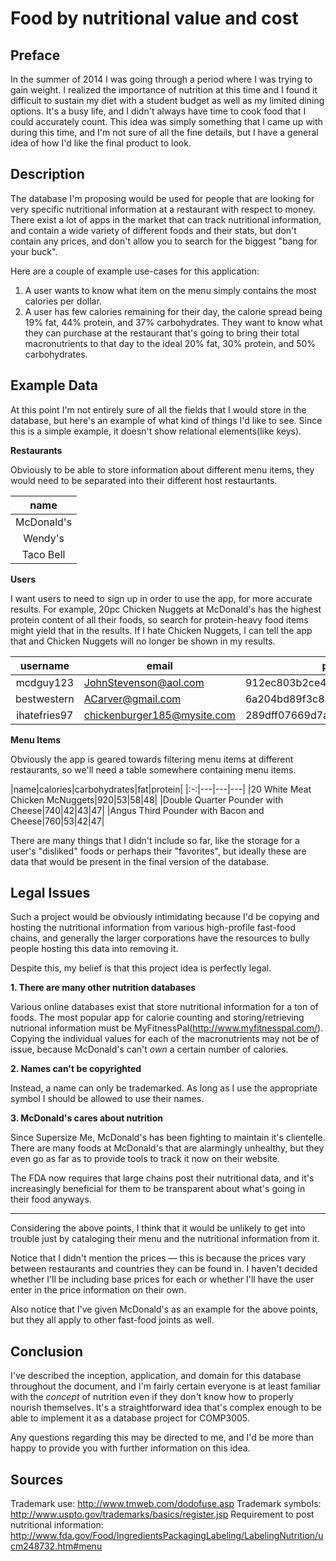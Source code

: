 Food by nutritional value and cost
==================================

Preface
-------
In the summer of 2014 I was going through a period where I was trying to gain weight. I realized the importance of nutrition at this time and I found it difficult to sustain my diet with a student budget as well as my limited dining options. It's a busy life, and I didn't always have time to cook food that I could accurately count. This idea was simply something that I came up with during this time, and I'm not sure of all the fine details, but I have a general idea of how I'd like the final product to look.

Description
-----------
The database I'm proposing would be used for people that are looking for very specific nutritional information at a restaurant with respect to money. There exist a lot of apps in the market that can track nutritional information, and contain a wide variety of different foods and their stats, but don't contain any prices, and don't allow you to search for the biggest "bang for your buck".

Here are a couple of example use-cases for this application:

1. A user wants to know what item on the menu simply contains the most calories per dollar.
2. A user has few calories remaining for their day, the calorie spread being 19% fat, 44% protein, and 37% carbohydrates. They want to know what they can purchase at the restaurant that's going to bring their total macronutrients to that day to the ideal 20% fat, 30% protein, and 50% carbohydrates.

Example Data
------------
At this point I'm not entirely sure of all the fields that I would store in the database, but here's an example of what kind of things I'd like to see. Since this is a simple example, it doesn't show relational elements(like keys).

**Restaurants**

Obviously to be able to store information about different menu items, they would need to be separated into their different host restaurtants.

|name|
|:-:|
|McDonald's|
|Wendy's|
|Taco Bell|

**Users**

I want users to need to sign up in order to use the app, for more accurate results. For example, 20pc Chicken Nuggets at McDonald's has the highest protein content of all their foods, so search for protein-heavy food items might yield that in the results. If I hate Chicken Nuggets, I can tell the app that and Chicken Nuggets will no longer be shown in my results.

|username|email|password|
|:-:|---|---|
|mcdguy123|JohnStevenson@aol.com|912ec803b2ce49e4a541068d495ab570|
|bestwestern|ACarver@gmail.com|6a204bd89f3c8348afd5c77c717a097a|
|ihatefries97|chickenburger185@mysite.com|289dff07669d7a23de0ef88d2f7129e7|

**Menu Items**

Obviously the app is geared towards filtering menu items at different restaurants, so we'll need a table somewhere containing menu items.

|name|calories|carbohydrates|fat|protein|
|:-:|---|---|---|
|20 White Meat Chicken McNuggets|920|53|58|48|
|Double Quarter Pounder with Cheese|740|42|43|47|
|Angus Third Pounder with Bacon and Cheese|760|53|42|47|

There are many things that I didn't include so far, like the storage for a user's "disliked" foods or perhaps their "favorites", but ideally these are data that would be present in the final version of the database.

Legal Issues
------------
Such a project would be obviously intimidating because I'd be copying and hosting the nutritional information from various high-profile fast-food chains, and generally the larger corporations have the resources to bully people hosting this data into removing it.

Despite this, my belief is that this project idea is perfectly legal.

**1. There are many other nutrition databases**

Various online databases exist that store nutritional information for a ton of foods. The most popular app for calorie counting and storing/retrieving nutrional information must be MyFitnessPal(http://www.myfitnesspal.com/). Copying the individual values for each of the macronutrients may not be of issue, because McDonald's can't *own* a certain number of calories.

**2. Names can't be copyrighted**

Instead, a name can only be trademarked. As long as I use the appropriate symbol I should be allowed to use their names.

**3. McDonald's cares about nutrition**

Since Supersize Me, McDonald's has been fighting to maintain it's clientelle. There are many foods at McDonald's that are alarmingly unhealthy, but they even go as far as to provide tools to track it now on their website.

The FDA now requires that large chains post their nutritional data, and it's increasingly beneficial for them to be transparent about what's going in their food anyways.

---

Considering the above points, I think that it would be unlikely to get into trouble just by cataloging their menu and the nutritional information from it.

Notice that I didn't mention the prices &mdash; this is because the prices vary between restaurants and countries they can be found in. I haven't decided whether I'll be including base prices for each or whether I'll have the user enter in the price information on their own.

Also notice that I've given McDonald's as an example for the above points, but they all apply to other fast-food joints as well.

Conclusion
-------

I've described the inception, application, and domain for this database throughout the document, and I'm fairly certain everyone is at least familiar with the *concept* of nutrition even if they don't know how to properly nourish themselves. It's a straightforward idea that's complex enough to be able to implement it as a database project for COMP3005.

Any questions regarding this may be directed to me, and I'd be more than happy to provide you with further information on this idea.

Sources
-------

Trademark use:  http://www.tmweb.com/dodofuse.asp
Trademark symbols:
http://www.uspto.gov/trademarks/basics/register.jsp
Requirement to post nutritional information:  http://www.fda.gov/Food/IngredientsPackagingLabeling/LabelingNutrition/ucm248732.htm#menu